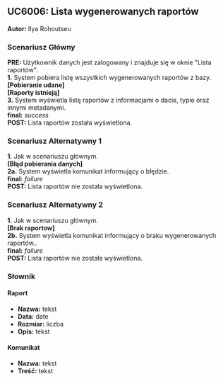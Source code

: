 ## UC6006: Lista wygenerowanych raportów

**Autor:** Ilya Rohoutseu

### **Scenariusz Główny**
**PRE:** Użytkownik danych jest zalogowany i znajduje się w oknie "Lista raportów".  
**1.** System pobiera listę wszystkich wygenerowanych raportów z bazy.  
**[Pobieranie udane]**  
**[Raporty istnieją]**  
**3.** System wyświetla listę raportów z informacjami o dacie, typie oraz innymi metadanymi.   
**final:** *success*  
**POST:** Lista raportów została wyświetlona.   


### **Scenariusz Alternatywny 1**

**1.** Jak w scenariuszu głównym.  
**[Błąd pobierania danych]**  
**2a.** System wyświetla komunikat informujący o błędzie.    
**final:** *failure*  
**POST:** Lista raportów nie została wyświetlona.


### **Scenariusz Alternatywny 2**
**1.** Jak w scenariuszu głównym.    
**[Brak raportow]**  
**2b.** System wyświetla komunikat informujący o braku wygenerowanych raportów..    
**final:** *failure*    
**POST:** Lista raportów nie została wyświetlona.    



### **Słownik**

#### Raport
- **Nazwa:** tekst
- **Data:** date  
- **Rozmiar:** liczba  
- **Opis:** tekst  

#### Komunikat
- **Nazwa:** tekst  
- **Treść:** tekst  
